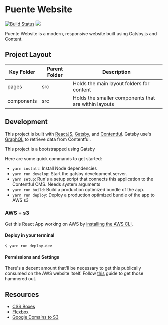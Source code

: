 # Puente Website

[![Build Status](https://travis-ci.com/hopetambala/puente-react-gatsby-website.svg?branch=master)](https://travis-ci.com/hopetambala/puente-react-gatsby-website)
![](https://img.shields.io/badge/react-✓-blue.svg)


Puente Website is a modern, responsive website built using Gatsby.js and Content.

<!-- [AWS S3 dev URL](http://website-react-gatsby.s3-website-us-east-1.amazonaws.com
/) -->

## Project Layout
| Key Folder | Parent Folder | Description |
| - | - | - |
| pages | src | Holds the main layout folders for content | 
| components | src | Holds the smaller components that are within layouts | 


## Development

This project is built with [ReactJS](https://reactjs.org), [Gatsby](https://www.gatsbyjs.org/), and [Contentful](https://www.contentful.com/). Gatsby use's [GraphQL](https://graphql.org/) to retrieve data from Contentful. 

This project is a bootstrapped using Gatsby

Here are some quick commands to get started:

- `yarn install`: Install Node dependencies
- `yarn run develop`: Start the gatsby development server.
- `yarn setup`: Run's a setup script that connects this application to the Contentful CMS. Needs system arguments
- `yarn run build`: Build a production optimized bundle of the app.
- `yarn run deploy`: Deploy a production optimized bundle of the app to AWS s3

### AWS + s3

Get this React App working on AWS by [installing the AWS CLI](https://docs.aws.amazon.com/cli/latest/userguide/install-cliv2-mac.html#cliv2-mac-install-cmd).

#### Deploy in your terminal

```
$ yarn run deploy-dev
```

#### Permissions and Settings
There's a decent amount that'll be necessary to get this publically consumed on the AWS website itself. Follow [this](https://www.newline.co/fullstack-react/articles/deploying-a-react-app-to-s3/) guide to get those hammered out.

## Resources

- [CSS Boxes](https://www.bypeople.com/css-boxes/)
- [Flexbox](http://flexbox.buildwithreact.com/)
- [Google Domains to S3](https://medium.com/@limichelle21/connecting-google-domains-to-amazon-s3-d0d9da467650)


